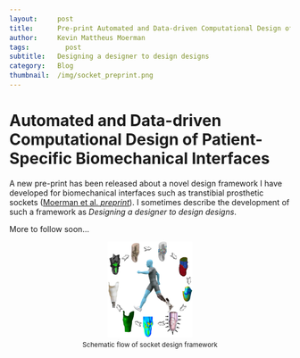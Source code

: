 ```yaml
---
layout:     post
title:      Pre-print Automated and Data-driven Computational Design of Patient-Specific Biomechanical Interfaces
author:     Kevin Mattheus Moerman
tags: 		  post
subtitle:  	Designing a designer to design designs
category:   Blog
thumbnail:  /img/socket_preprint.png
---
```


# Automated and Data-driven Computational Design of Patient-Specific Biomechanical Interfaces
A new pre-print has been released about a novel design framework I have developed for biomechanical interfaces such as transtibial prosthetic sockets ([Moerman et al. _preprint_](https://engrxiv.org/g8h9n/)). I sometimes describe the development of such a framework as _Designing a designer to design designs_.

More to follow soon...

<div>
<center>
<a href="https://engrxiv.org/g8h9n/"> <img alt="preprint" style="width:30%;" src="/img/socket_preprint.png" /> </a>
<br>
<small>Schematic flow of socket design framework</small>
</center>
</div>
